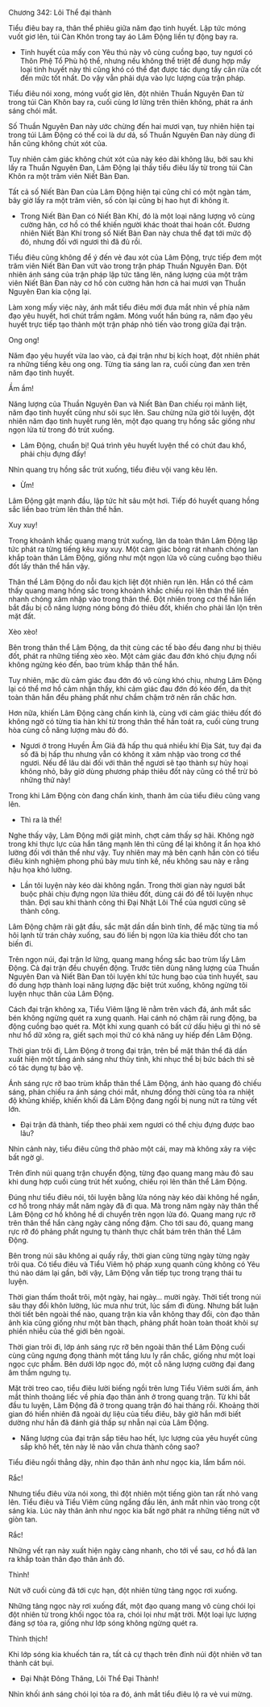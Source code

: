 




Chương 342: Lôi Thể đại thành


Tiểu điêu bay ra, thân thể phiêu giữa năm đạo tinh huyết. Lập tức móng vuốt giơ lên, túi Càn Khôn trong tay áo Lâm Động liền tự động bay ra.

- Tinh huyết của mấy con Yêu thú này vô cùng cuồng bạo, tuy ngươi có Thôn Phệ Tổ Phù hộ thể, nhưng nếu không thể triệt để dung hợp mấy loại tinh huyết này thì cũng khó có thể đạt được tác dụng tẩy căn rửa cốt đến mức tốt nhất. Do vậy vẫn phải dựa vào lực lượng của trận pháp.

Tiểu điêu nói xong, móng vuốt giơ lên, đột nhiên Thuần Nguyên Đan từ trong túi Càn Khôn bay ra, cuối cùng lơ lửng trên thiên không, phát ra ánh sáng chói mắt.

Số Thuần Nguyên Đan này ước chừng đến hai mươi vạn, tuy nhiên hiện tại trong túi Lâm Động có thể coi là dư dả, số Thuần Nguyên Đan này dùng đi hắn cũng không chút xót của.

Tuy nhiên cảm giác không chút xót của này kéo dài không lâu, bởi sau khi lấy ra Thuần Nguyên Đan, Lâm Động lại thấy tiểu điêu lấy từ trong túi Càn Khôn ra một trăm viên Niết Bàn Đan.

Tất cả số Niết Bàn Đan của Lâm Động hiện tại cũng chỉ có một ngàn tám, bây giờ lấy ra một trăm viên, số còn lại cũng bị hao hụt đi không ít.

- Trong Niết Bàn Đan có Niết Bàn Khí, đó là một loại năng lượng vô cùng cường hãn, cơ hồ có thể khiến người khác thoát thai hoán cốt. Đương nhiên Niết Bàn Khí trong số Niết Bàn Đan này chưa thể đạt tới mức độ đó, nhưng đối với ngươi thì đã đủ rồi.

Tiểu điêu cũng không để ý đến vẻ đau xót của Lâm Động, trực tiếp đem một trăm viên Niết Bàn Đan vứt vào trong trận pháp Thuần Nguyên Đan. Đột nhiên ánh sáng của trận pháp lập tức tăng lên, năng lượng của một trăm viên Niết Bàn Đan này cơ hồ còn cường hãn hơn cả hai mươi vạn Thuần Nguyên Đan kia cộng lại.

Làm xong mấy việc này, ánh mắt tiểu điêu mới đưa mắt nhìn về phía năm đạo yêu huyết, hơi chút trầm ngâm. Móng vuốt hắn búng ra, năm đạo yêu huyết trực tiếp tạo thành một trận pháp nhỏ tiến vào trong giữa đại trận.

Ong ong!

Năm đạo yêu huyết vừa lao vào, cả đại trận như bị kích hoạt, đột nhiên phát ra những tiếng kêu ong ong. Từng tia sáng lan ra, cuối cùng đan xen trên năm đạo tinh huyết.

Ầm ầm!

Năng lượng của Thuần Nguyên Đan và Niết Bàn Đan chiếu rọi mãnh liệt, năm đạo tinh huyết cũng như sôi sục lên. Sau chừng nửa giờ tôi luyện, đột nhiên năm đạo tinh huyết rung lên, một đạo quang trụ hồng sắc giống như ngọn lửa từ trong đó trút xuống.

- Lâm Động, chuẩn bị! Quá trình yêu huyết luyện thể có chút đau khổ, phải chịu đựng đấy!

Nhìn quang trụ hồng sắc trút xuống, tiểu điêu vội vang kêu lên.

- Ừm!

Lâm Động gật mạnh đầu, lập tức hít sâu một hơi. Tiếp đó huyết quang hồng sắc liền bao trùm lên thân thể hắn.

Xuy xuy!

Trong khoảnh khắc quang mang trút xuống, làn da toàn thân Lâm Động lập tức phát ra từng tiếng kêu xuy xuy. Một cảm giác bỏng rát nhanh chóng lan khắp toàn thân Lâm Động, giống như một ngọn lửa vô cùng cuồng bạo thiêu đốt lấy thân thể hắn vậy.

Thân thể Lâm Động do nỗi đau kịch liệt đột nhiên run lên. Hắn có thể cảm thấy quang mang hồng sắc trong khoảnh khắc chiếu rọi lên thân thể liền nhanh chóng xâm nhập vào trong thân thể. Đột nhiên trong cơ thể hắn liền bắt đầu bị cỗ năng lượng nóng bỏng đó thiêu đốt, khiến cho phải lăn lộn trên mặt đất.

Xèo xèo!

Bên trong thân thể Lâm Động, da thịt cùng các tế bào đều đang như bị thiêu đốt, phát ra những tiếng xèo xèo. Một cảm giác đau đớn khó chịu đựng nổi không ngừng kéo đến, bao trùm khắp thân thể hắn.

Tuy nhiên, mặc dù cảm giác đau đớn đó vô cùng khó chịu, nhưng Lâm Động lại có thể mơ hồ cảm nhận thấy, khi cảm giác đau đớn đó kéo đến, da thịt toàn thân hắn đều phảng phất như chầm chậm trở nên rắn chắc hơn.

Hơn nữa, khiến Lâm Động càng chấn kinh là, cùng với cảm giác thiêu đốt đó không ngờ có từng tia hàn khí từ trong thân thể hắn toát ra, cuối cùng trung hòa cùng cỗ năng lượng màu đỏ đó.

- Ngươi ở trong Huyền Âm Giả đã hấp thu quá nhiều khí Địa Sát, tuy đại đa số đã bị hấp thu nhưng vẫn có không ít xâm nhập vào trong cơ thể ngươi. Nếu để lâu dài đối với thân thể ngươi sẽ tạo thành sự hủy hoại không nhỏ, bây giờ dùng phương pháp thiêu đốt này cũng có thể trừ bỏ những thứ này!

Trong khi Lâm Động còn đang chấn kinh, thanh âm của tiểu điêu cũng vang lên.

- Thì ra là thế!

Nghe thấy vậy, Lâm Động mới giật mình, chợt cảm thấy sợ hãi. Không ngờ trong khi thực lực của hắn tăng mạnh lên thì cũng để lại không ít ẩn họa khó lường đối với thân thể như vậy. Tuy nhiên may mà bên cạnh hắn còn có tiểu điêu kinh nghiệm phong phú bày mưu tính kế, nếu không sau này e rằng hậu họa khó lường.

- Lần tôi luyện này kéo dài không ngắn. Trong thời gian này ngươi bắt buộc phải chịu đựng ngọn lửa thiêu đốt, dùng cái đó để tôi luyện nhục thân. Đợi sau khi thành công thì Đại Nhật Lôi Thể của ngươi cũng sẽ thành công.

Lâm Động chậm rãi gật đầu, sắc mặt dần dần bình tĩnh, để mặc từng tia mồ hôi lạnh từ trán chảy xuống, sau đó liền bị ngọn lửa kia thiêu đốt cho tan biến đi.

Trên ngọn núi, đại trận lơ lửng, quang mang hồng sắc bao trùm lấy Lâm Động. Cả đại trận đều chuyển động. Trước tiên dùng năng lượng của Thuần Nguyên Đan và Niết Bàn Đan tôi luyện khí tức hung bạo của tinh huyết, sau đó dung hợp thành loại năng lượng đặc biệt trút xuống, không ngừng tôi luyện nhục thân của Lâm Động.

Cách đại trận không xa, Tiểu Viêm lặng lẽ nằm trên vách đá, ánh mắt sắc bén không ngừng quét ra xung quanh. Hai cánh nó chậm rãi rung động, ba động cuồng bạo quét ra. Một khi xung quanh có bất cứ dấu hiệu gì thì nó sẽ như hổ dữ xông ra, giết sạch mọi thứ có khả năng uy hiếp đến Lâm Động.

Thời gian trôi đi, Lâm Động ở trong đại trận, trên bề mặt thân thể đã dần xuất hiện một tầng ánh sáng như thủy tinh, khi nhục thể bị bức bách thì sẽ có tác dụng tự bảo vệ.

Ánh sáng rực rỡ bao trùm khắp thân thể Lâm Động, ánh hào quang đỏ chiếu sáng, phản chiếu ra ánh sáng chói mắt, nhưng đồng thời cũng tỏa ra nhiệt độ khủng khiếp, khiến khối đá Lâm Động đang ngồi bị nung nứt ra từng vết lớn.

- Đại trận đã thành, tiếp theo phải xem ngươi có thể chịu đựng được bao lâu?

Nhìn cảnh này, tiểu điêu cũng thở phào một cái, may mà không xảy ra việc bất ngờ gì.

Trên đỉnh núi quang trận chuyển động, từng đạo quang mang màu đỏ sau khi dung hợp cuối cùng trút hết xuống, chiếu rọi lên thân thể Lâm Động.

Đúng như tiểu điêu nói, tôi luyện bằng lửa nóng này kéo dài không hề ngắn, cơ hồ trong nháy mắt năm ngày đã đi qua. Mà trong năm ngày này thân thể Lâm Động cơ hồ không hề di chuyển trên ngọn lửa đó. Quang mang rực rỡ trên thân thể hắn càng ngày càng nồng đậm. Cho tới sau đó, quang mang rực rỡ đó phảng phất ngưng tụ thành thực chất bám trên thân thể Lâm Động.

Bên trong núi sâu không ai quấy rầy, thời gian cũng từng ngày từng ngày trôi qua. Có tiểu điêu và Tiểu Viêm hộ pháp xung quanh cũng không có Yêu thú nào dám lại gần, bởi vậy, Lâm Động vẫn tiếp tục trong trạng thái tu luyện.

Thời gian thấm thoắt trôi, một ngày, hai ngày… mười ngày. Thời tiết trong núi sâu thay đổi khôn lường, lúc mưa như trút, lúc sấm đì đùng. Nhưng bất luận thời tiết bên ngoài thế nào, quang trận kia vẫn không thay đổi, còn đạo thân ảnh kia cũng giống như một bàn thạch, phảng phất hoàn toàn thoát khỏi sự phiền nhiễu của thế giới bên ngoài.

Thời gian trôi đi, lớp ánh sáng rực rỡ bên ngoài thân thể Lâm Động cuối cùng cũng ngưng đọng thành một tầng lưu ly rắn chắc, giống như một loại ngọc cực phẩm. Bên dưới lớp ngọc đó, một cỗ năng lượng cường đại đang âm thầm ngưng tụ.

Mặt trời treo cao, tiểu điêu lười biếng ngồi trên lưng Tiểu Viêm sưởi ấm, ánh mắt thỉnh thoảng liếc về phía đạo thân ảnh ở trong quang trận. Từ khi bắt đầu tu luyện, Lâm Động đã ở trong quang trận đó hai tháng rồi. Khoảng thời gian đó hiển nhiên đã ngoài dự liệu của tiểu điêu, bây giờ hắn mới biết dường như hắn đã đánh giá thấp sự nhẫn nại của Lâm Động.

- Năng lượng của đại trận sắp tiêu hao hết, lực lượng của yêu huyết cũng sắp khô hết, tên này lẽ nào vẫn chưa thành công sao?

Tiểu điêu ngồi thẳng dậy, nhìn đạo thân ảnh như ngọc kia, lẩm bẩm nói.

Rắc!

Nhưng tiểu điêu vừa nói xong, thì đột nhiên một tiếng giòn tan rất nhỏ vang lên. Tiểu điêu và Tiểu Viêm cũng ngẩng đầu lên, ánh mắt nhìn vào trong cột sáng kia. Lúc này thân ảnh như ngọc kia bất ngờ phát ra những tiếng nứt vỡ giòn tan.

Rắc!

Những vết rạn này xuất hiện ngày càng nhanh, cho tới về sau, cơ hồ đã lan ra khắp toàn thân đạo thân ảnh đó.

Thình!

Nứt vỡ cuối cùng đã tới cực hạn, đột nhiên từng tảng ngọc rơi xuống.

Những tảng ngọc này rơi xuống đất, một đạo quang mang vô cùng chói lọi đột nhiên từ trong khối ngọc tỏa ra, chói lọi như mặt trời. Một loại lực lượng đáng sợ tỏa ra, giống như lớp sóng không ngừng quét ra.

Thình thịch!

Khi lớp sóng kia khuếch tán ra, tất cả cự thạch trên đỉnh núi đột nhiên vỡ tan thành cát bụi.

- Đại Nhật Đông Thăng, Lôi Thể Đại Thành!

Nhìn khối ánh sáng chói lọi tỏa ra đó, ánh mắt tiểu điêu lộ ra vẻ vui mừng.




